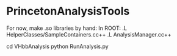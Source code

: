 PrincetonAnalysisTools
======================

For now, make .so libraries by hand:
In ROOT:
.L HelperClasses/SampleContainers.cc++
.L AnalysisManager.cc++

cd VHbbAnalysis
python RunAnalysis.py
